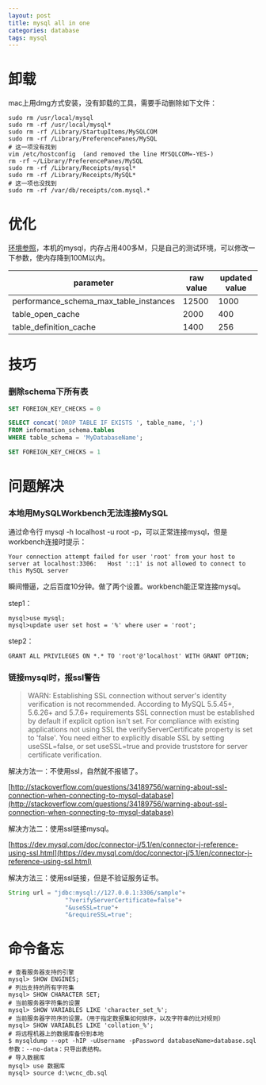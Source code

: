```yaml
---
layout: post
title: mysql all in one
categories: database
tags: mysql
---
```

# 卸载

mac上用dmg方式安装，没有卸载的工具，需要手动删除如下文件：

```shell
sudo rm /usr/local/mysql
sudo rm -rf /usr/local/mysql*
sudo rm -rf /Library/StartupItems/MySQLCOM
sudo rm -rf /Library/PreferencePanes/MySQL
# 这一项没有找到
vim /etc/hostconfig  (and removed the line MYSQLCOM=-YES-)
rm -rf ~/Library/PreferencePanes/MySQL
sudo rm -rf /Library/Receipts/mysql*
sudo rm -rf /Library/Receipts/MySQL*
# 这一项也没找到
sudo rm -rf /var/db/receipts/com.mysql.*
```

# 优化

[环境参照](http://fuqssi.com/000C/)，本机的mysql，内存占用400多M，只是自己的测试环境，可以修改一下参数，使内存降到100M以内。

| parameter                              | raw value | updated value |
| -------------------------------------- | --------- | ------------- |
| performance_schema_max_table_instances | 12500     | 1000          |
| table_open_cache                       | 2000      | 400           |
| table_definition_cache                 | 1400      | 256           |

# 技巧

### 删除schema下所有表

```sql
SET FOREIGN_KEY_CHECKS = 0

SELECT concat('DROP TABLE IF EXISTS ', table_name, ';')
FROM information_schema.tables
WHERE table_schema = 'MyDatabaseName';

SET FOREIGN_KEY_CHECKS = 1
```

# 问题解决

### 本地用MySQLWorkbench无法连接MySQL

通过命令行 mysql -h localhost -u root -p，可以正常连接mysql，但是workbench连接时提示：

```
Your connection attempt failed for user 'root' from your host to server at localhost:3306:   Host '::1' is not allowed to connect to this MySQL server
```

瞬间懵逼，之后百度10分钟。做了两个设置。workbench能正常连接mysql。

step1：

```mysql
mysql>use mysql;
mysql>update user set host = '%' where user = 'root';
```

step2：

```mysql
GRANT ALL PRIVILEGES ON *.* TO 'root'@'localhost' WITH GRANT OPTION;
```

### 链接mysql时，报ssl警告


> WARN: Establishing SSL connection without server's identity verification is not recommended. According to MySQL 5.5.45+, 5.6.26+ and 5.7.6+ requirements SSL connection must be established by default if explicit option isn't set. For compliance with existing applications not using SSL the verifyServerCertificate property is set to 'false'. You need either to explicitly disable SSL by setting useSSL=false, or set useSSL=true and provide truststore for server certificate verification.


解决方法一：不使用ssl，自然就不报错了。

[http://stackoverflow.com/questions/34189756/warning-about-ssl-connection-when-connecting-to-mysql-database](http://stackoverflow.com/questions/34189756/warning-about-ssl-connection-when-connecting-to-mysql-database)

解决方法二：使用ssl链接mysql。

[https://dev.mysql.com/doc/connector-j/5.1/en/connector-j-reference-using-ssl.html](https://dev.mysql.com/doc/connector-j/5.1/en/connector-j-reference-using-ssl.html)

解决方法三：使用ssl链接，但是不验证服务证书。

```java
String url = "jdbc:mysql://127.0.0.1:3306/sample"+
				"?verifyServerCertificate=false"+
				"&useSSL=true"+
				"&requireSSL=true";
```
# 命令备忘

```mysql
# 查看服务器支持的引擎
mysql> SHOW ENGINES;
# 列出支持的所有字符集
mysql> SHOW CHARACTER SET;
# 当前服务器字符集的设置 
mysql> SHOW VARIABLES LIKE 'character_set_%';
# 当前服务器字符序的设置。（用于指定数据集如何排序，以及字符串的比对规则）
mysql> SHOW VARIABLES LIKE 'collation_%';
# 将远程机器上的数据库备份到本地
$ mysqldump --opt -hIP -uUsername -pPassword databaseName>database.sql
参数：--no-data：只导出表结构。
# 导入数据库
mysql> use 数据库
mysql> source d:\wcnc_db.sql
```


